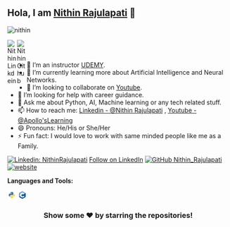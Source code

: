 ## Hola, I am [Nithin Rajulapati](https://nani1-glitch.github.io/portfolio/) 👋

<p align="left"> <img src="https://komarev.com/ghpvc/?username=iampawan&label=Views&color=blue&style=plastic" alt="nithin" /> </p>


<a href="https://www.linkedin.com/in/nithin-rajulapati-69133a1aa/">
  <img align="left" alt=" Nithin Linkdein" width="22px" src="https://cdn.jsdelivr.net/npm/simple-icons@v3/icons/linkedin.svg" />
</a>
<a href="https://github.com/Nani1-glitch">
  <img align="left" alt=" Nithin Github" width="22px" src="https://cdn.jsdelivr.net/npm/simple-icons@v3/icons/github.svg" />
</a>



</a>

<br/>
<br/>



- 🔭 I’m an instructor [UDEMY](https://www.udemy.com/course/ethical-hacking-zero-to-professional/).
- 🌱 I’m currently learning more about Artificial Intelligence and Neural Networks.
- 👯 I’m looking to collaborate on [Youtube](https://www.youtube.com/channel/UCfruPP7UeiG7mhLMeXYO51g).
- 🤔 I’m looking for help with career guidance.
- 💬 Ask me about Python, AI, Machine learning or any tech related stuff.
- 📫 How to reach me: [Linkedin - @Nithin Rajulapati](https://www.linkedin.com/in/nithin-rajulapati-69133a1aa/) , [Youtube - @Apollo'sLearning](https://www.youtube.com/channel/UCfruPP7UeiG7mhLMeXYO51g)
- 😄 Pronouns: He/His or She/Her
- ⚡ Fun fact: I would love to work with same minded people like me as a Family.

[![Linkedin: NithinRajulapati](https://img.shields.io/badge/-NithinRajulapati-blue?style=flat-square&logo=Linkedin&logoColor=white&link=https://www.linkedin.com/in/nithin-rajulapati-69133a1aa/)](https://www.linkedin.com/in/nithin-rajulapati-69133a1aa/)
<a class="libutton" href="https://www.linkedin.com/comm/mynetwork/discovery-see-all?usecase=PEOPLE_FOLLOWS&followMember=nithin-rajulapati-69133a1aa/" target="_blank">Follow on LinkedIn</a>
[![GitHub Nithin_Rajulapati](https://img.shields.io/github/followers/iampawan?label=follow&style=social)](https://github.com/Nani1-glitch)
[![website](https://img.shields.io/badge/PortfolioWebsite-Nithin_Rajulapati.live-2648ff?style=flat-square&logo=google-chrome)](https://nani1-glitch.github.io/portfolio/)


**Languages and Tools:**  

<code><img height="20" src="https://raw.githubusercontent.com/github/explore/80688e429a7d4ef2fca1e82350fe8e3517d3494d/topics/python/python.png"></code>
<code><img height="20" src="https://raw.githubusercontent.com/github/explore/80688e429a7d4ef2fca1e82350fe8e3517d3494d/topics/C/c.png"></code>  





<div align="center">

### Show some ❤️ by starring the repositories!

</div>

